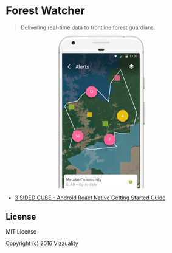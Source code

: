 # Forest Watcher
> Delivering real-time data to frontline forest guardians.
<p align="center"><img src="screen-shot.png" height=400></p>

- [3 SIDED CUBE - Android React Native Getting Started Guide](https://3sidedcube.atlassian.net/wiki/spaces/FROB/pages/574226433/React+Native+Android+101)

## License
MIT License

Copyright (c) 2016 Vizzuality
